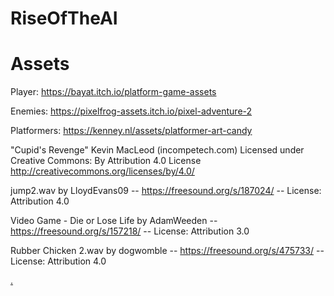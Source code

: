 # RiseOfTheAI


# Assets
Player: https://bayat.itch.io/platform-game-assets

Enemies: https://pixelfrog-assets.itch.io/pixel-adventure-2

Platformers: https://kenney.nl/assets/platformer-art-candy

"Cupid's Revenge" Kevin MacLeod (incompetech.com) Licensed under Creative Commons: By Attribution 4.0 License http://creativecommons.org/licenses/by/4.0/

jump2.wav by LloydEvans09 -- https://freesound.org/s/187024/ -- License: Attribution 4.0

Video Game - Die or Lose Life by AdamWeeden -- https://freesound.org/s/157218/ -- License: Attribution 3.0

Rubber Chicken 2.wav by dogwomble -- https://freesound.org/s/475733/ -- License: Attribution 4.0

[.](https://drive.google.com/drive/folders/1WxLp17HSqvAeI1N0R0zyLdY9uHY3XdtR?usp=sharing)
